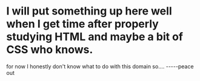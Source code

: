 # I will put something up here well when I get time after properly studying HTML and maybe a bit of CSS who knows.
for now I honestly don't know what to do with this domain so.... 
-----peace out
